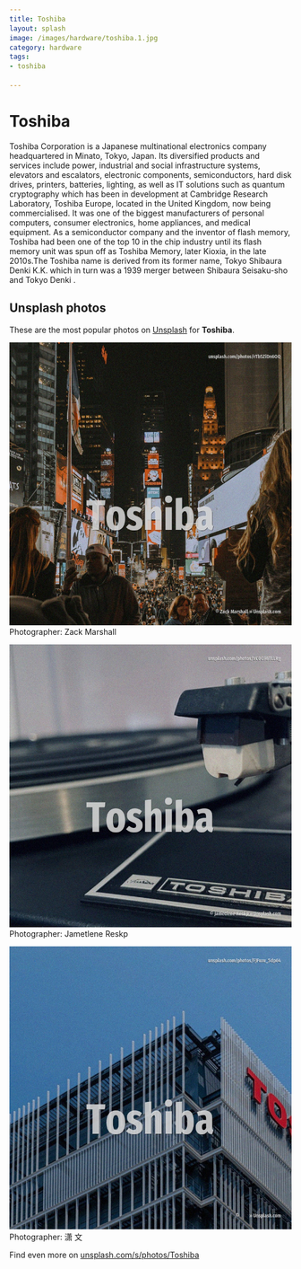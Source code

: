 ```yaml
---
title: Toshiba
layout: splash
image: /images/hardware/toshiba.1.jpg
category: hardware
tags:
- toshiba

---
```

# Toshiba

Toshiba Corporation  is a Japanese multinational electronics company headquartered in Minato,  Tokyo, Japan. Its diversified products and services include power, industrial and social infrastructure systems,  elevators and escalators, electronic components, semiconductors, hard disk drives, printers,  batteries, lighting, as well as IT solutions such as quantum cryptography which has been in  development at Cambridge Research Laboratory, Toshiba Europe, located in the United Kingdom, now  being commercialised. It was one of the biggest manufacturers of personal computers, consumer electronics, home  appliances, and medical equipment. As a semiconductor company and the inventor of flash memory, Toshiba had been one of the top 10 in  the chip industry until its flash memory unit was spun off as Toshiba Memory, later Kioxia, in the  late 2010s.The Toshiba name is derived from its former name, Tokyo Shibaura Denki K.K.  which in turn was a 1939 merger between Shibaura Seisaku-sho  and Tokyo Denki . 

 
## Unsplash photos
These are the most popular photos on [Unsplash](https://unsplash.com) for **Toshiba**.
 
![Toshiba](/images/hardware/toshiba.1.jpg)
Photographer:  Zack Marshall
 
![Toshiba](/images/hardware/toshiba.2.jpg)
Photographer:  Jametlene Reskp
 
![Toshiba](/images/hardware/toshiba.3.jpg)
Photographer:  潇 文
 
Find even more on [unsplash.com/s/photos/Toshiba](https://unsplash.com/s/photos/Toshiba)
 
